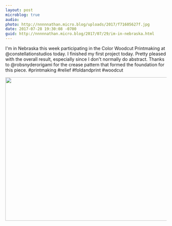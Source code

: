 ```yaml
---
layout: post
microblog: true
audio: 
photo: http://nnnnnathan.micro.blog/uploads/2017/f71605627f.jpg
date: 2017-07-28 19:30:08 -0700
guid: http://nnnnnathan.micro.blog/2017/07/29/im-in-nebraska.html
---
```

I'm in Nebraska this week participating in the Color Woodcut Printmaking at @constellationstudios today. I finished my first project today. Pretty pleased with the overall result, especially since I don't normally do abstract. Thanks to @robsnyderorigami  for the crease pattern that formed the foundation for this piece. #printmaking #relief #foldandprint #woodcut

<img src="http://nnnnnathan.micro.blog/uploads/2017/f71605627f.jpg" width="600" height="449" />
